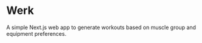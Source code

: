 # Werk

A simple Next.js web app to generate workouts based on muscle group and equipment preferences. 
